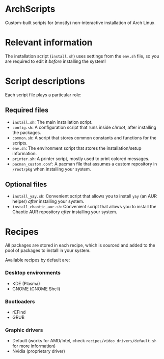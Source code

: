# ArchScripts

Custom-built scripts for (mostly) non-interactive installation of Arch Linux.

# Relevant information

The installation script (`install.sh`) uses settings from the `env.sh` file, so you are required to edit it *before* installing the system!

# Script descriptions

Each script file plays a particular role:

## Required files

- `install.sh`: The main installation script.
- `config.sh`: A configuration script that runs inside *chroot*, after installing the packages.
- `common.sh`: A script that stores common constants and functions for the scripts.
- `env.sh`: The environment script that stores the installation/setup information.
- `printer.sh`: A printer script, mostly used to print colored messages.
- `pacman_custom.conf`: A pacman file that assumes a custom repository in `/root/pkg` when installing your system.

## Optional files

- `install_yay.sh`: Convenient script that allows you to install `yay` (an AUR helper) *after* installing your system.
- `install_chaotic_aur.sh`: Convenient script that allows you to install the Chaotic AUR repository *after* installing your system.

# Recipes

All packages are stored in each recipe, which is sourced and added to the pool of packages to install in your system.

Available recipes by default are:

### Desktop environments
* KDE (Plasma)
* GNOME (GNOME Shell)

### Bootloaders
* rEFInd
* GRUB

### Graphic drivers
* Default (works for AMD/Intel, check `recipes/video_drivers/default.sh` for more information)
* Nvidia (proprietary driver)
